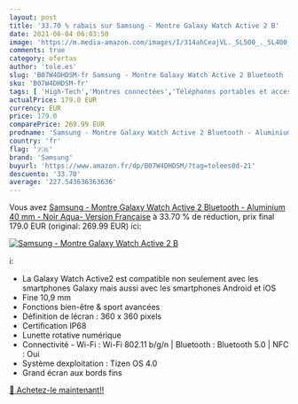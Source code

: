 ```yaml
---
layout: post
title: '33.70 % rabais sur Samsung - Montre Galaxy Watch Active 2 B'
date: 2021-06-04 06:03:50
image: 'https://m.media-amazon.com/images/I/314ahCeajVL._SL500_._SL400_.jpg'
comments: true
category: ofertas
author: 'tole.es'
slug: 'B07W4DHDSM-fr Samsung - Montre Galaxy Watch Active 2 Bluetooth -...'
sku: 'B07W4DHDSM-fr'
tags: [ 'High-Tech','Montres connectées','Téléphones portables et accessoires','samsung', ]
actualPrice: 179.0 EUR
currency: EUR
price: 179.0
comparePrice: 269.99 EUR
prodname: 'Samsung - Montre Galaxy Watch Active 2 Bluetooth - Aluminium 40 mm - Noir Aqua- Version Française'
country: 'fr'
flag: '🇫🇷'
brand: 'Samsung'
buyurl: 'https://www.amazon.fr/dp/B07W4DHDSM/?tag=tolees0d-21'
descuento: '33.70'
average: '227.543636363636'
---
```


Vous avez [Samsung - Montre Galaxy Watch Active 2 Bluetooth - Aluminium 40 mm - Noir Aqua- Version Française](https://www.amazon.fr/dp/B07W4DHDSM/?tag=tolees0d-21)  à  33.70 % de réduction, prix final  179.0 EUR (original: 269.99 EUR) ici:

[![Samsung - Montre Galaxy Watch Active 2 B](https://m.media-amazon.com/images/I/314ahCeajVL._SL500_._SL400_.jpg)](https://www.amazon.fr/dp/B07W4DHDSM/?tag=tolees0d-21)

ℹ️:

- La Galaxy Watch Active2 est compatible non seulement avec les smartphones Galaxy mais aussi avec les smartphones Android et iOS
- Fine 10,9 mm
- Fonctions bien-être & sport avancées
- Définition de lécran : 360 x 360 pixels
- Certification IP68
- Lunette rotative numérique
- Connectivité - Wi-Fi : Wi-Fi 802.11 b/g/n | Bluetooth : Bluetooth 5.0 | NFC : Oui
- Système dexploitation : Tizen OS 4.0
- Grand écran aux bords fins

[🛒 Achetez-le maintenant!!](https://www.amazon.fr/dp/B07W4DHDSM/?tag=tolees0d-21)
